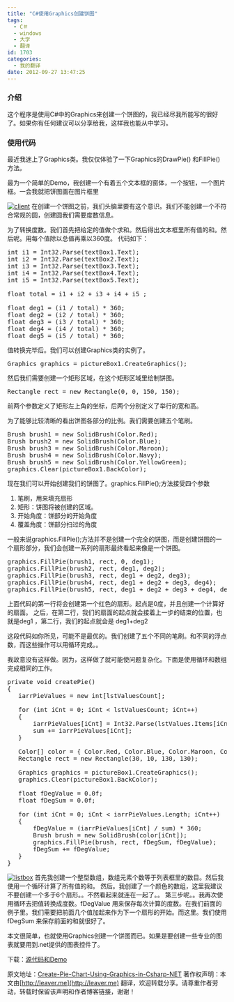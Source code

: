 ```yaml
---
title: "C#使用Graphics创建饼图"
tags:
  - C＃
  - windows
  - 大学
  - 翻译
id: 1703
categories:
  - 我的翻译
date: 2012-09-27 13:47:25
---
```


### 介绍

这个程序是使用C#中的Graphics来创建一个饼图的，我已经尽我所能写的很好了。如果你有任何建议可以分享给我，这样我也能从中学习。

### 使用代码

最近我迷上了Graphics类。我仅仅体验了一下Graphics的DrawPie() 和FillPie() 方法。

最为一个简单的Demo，我创建一个有着五个文本框的窗体，一个按钮，一个图片框。一会我就把饼图画在图片框里

[![](/images/f3681994ca4fce2b724886db9d7a958d854c8e39.png "client")](http://leaverimage.b0.upaiyun.com/27557_o.png)
在创建一个饼图之前，我们头脑里要有这个意识。我们不能创建一个不符合常规的圆，创建圆我们需要度数信息。

为了转换度数。我们首先把给定的值做个求和。然后得出文本框里所有值的和。然后呢。用每个值除以总值再乘以360度。
代码如下：
<pre class="lang:c# decode:true " >int i1 = Int32.Parse(textBox1.Text);
int i2 = Int32.Parse(textBox2.Text);
int i3 = Int32.Parse(textBox3.Text);
int i4 = Int32.Parse(textBox4.Text);
int i5 = Int32.Parse(textBox5.Text);

float total = i1 + i2 + i3 + i4 + i5 ;

float deg1 = (i1 / total) * 360;
float deg2 = (i2 / total) * 360;
float deg3 = (i3 / total) * 360;
float deg4 = (i4 / total) * 360;
float deg5 = (i5 / total) * 360;</pre>
值转换完毕后。我们可以创建Graphics类的实例了。

<pre class="lang:c# decode:true " >Graphics graphics = pictureBox1.CreateGraphics();  </pre>

然后我们需要创建一个矩形区域，在这个矩形区域里绘制饼图。
<pre class="lang:c# decode:true " >Rectangle rect = new Rectangle(0, 0, 150, 150);</pre>
前两个参数定义了矩形左上角的坐标，后两个分别定义了举行的宽和高。

为了能够比较清晰的看出饼图各部分的比例。我们需要创建五个笔刷。
<pre class="lang:c# decode:true " >Brush brush1 = new SolidBrush(Color.Red);
Brush brush2 = new SolidBrush(Color.Blue);
Brush brush3 = new SolidBrush(Color.Maroon);
Brush brush4 = new SolidBrush(Color.Navy);
Brush brush5 = new SolidBrush(Color.YellowGreen);
graphics.Clear(pictureBox1.BackColor);</pre>

现在我们可以开始创建我们的饼图了。graphics.FillPie();方法接受四个参数

1.	笔刷，用来填充扇形
2.	矩形：饼图将被创建的区域。
3.	开始角度：饼部分的开始角度
4.	覆盖角度：饼部分扫过的角度

一般来说graphics.FillPie();方法并不是创建一个完全的饼图，而是创建饼图的一个扇形部分，我们会创建一系列的扇形最终看起来像是一个饼图。

<pre class="lang:c# decode:true " >graphics.FillPie(brush1, rect, 0, deg1);
graphics.FillPie(brush2, rect, deg1, deg2);
graphics.FillPie(brush3, rect, deg1 + deg2, deg3);
graphics.FillPie(brush4, rect, deg1 + deg2 + deg3, deg4);
graphics.FillPie(brush5, rect, deg1 + deg2 + deg3 + deg4, deg5);</pre> 

上面代码的第一行将会创建第一个红色的扇形。起点是0度，并且创建一个计算好的扇面。
之后，在第二行，我们的扇面的起点就会接着上一步的结束的位置，也就是deg1 ，第二行，我们的起点就会是 deg1+deg2

这段代码如你所见，可能不是最优的。我们创建了五个不同的笔刷。和不同的浮点数，而这些操作可以用循环完成。。

我故意没有这样做。因为，这样做了就可能使问题复杂化。下面是使用循环和数组完成相同的工作。

<pre class="lang:c# decode:true " >private void createPie()
{
   iarrPieValues = new int[lstValuesCount];

   for (int iCnt = 0; iCnt < lstValuesCount; iCnt++)
   {
       iarrPieValues[iCnt] = Int32.Parse(lstValues.Items[iCnt].ToString());
       sum += iarrPieValues[iCnt];
   }

   Color[] color = { Color.Red, Color.Blue, Color.Maroon, Color.Yellow, Color.Green, Color.Indigo };
   Rectangle rect = new Rectangle(30, 10, 130, 130);

   Graphics graphics = pictureBox1.CreateGraphics();
   graphics.Clear(pictureBox1.BackColor);

   float fDegValue = 0.0f;
   float fDegSum = 0.0f;

   for (int iCnt = 0; iCnt < iarrPieValues.Length; iCnt++)
   {
       fDegValue = (iarrPieValues[iCnt] / sum) * 360;
       Brush brush = new SolidBrush(color[iCnt]);
       graphics.FillPie(brush, rect, fDegSum, fDegValue);
       fDegSum += fDegValue;
   }
}</pre>

[![](/images/341f6010ffe346f8245bdae48986ae61c6dfe90f.png "listbox")](http://leaverimage.b0.upaiyun.com/27558_o.png)
首先我创建一个整型数组，数组元素个数等于列表框里的数目。然后我使用一个循环计算了所有值的和。
然后。我创建了一个颜色的数组，这里我建议不要创建一个多于6个扇形。。不然看起来就连在一起了。。
第三步呢。。我再次使用循环去把值转换成度数。fDegValue 用来保存每次计算的度数。在我们前面的例子里。我们需要把前面几个值加起来作为下一个扇形的开始。而这里。我们使用fDegSum 来保存前面的和就很好了。

本文很简单，也就使用Graphics创建一个饼图而已。如果是要创建一些专业的图表就要用到.net提供的图表控件了。

下载：[源代码和Demo](http://pan.baidu.com/share/link?shareid=63681&uk=1493685990)

原文地址：[Create-Pie-Chart-Using-Graphics-in-Csharp-NET](http://www.codeproject.com/Articles/463284/Create-Pie-Chart-Using-Graphics-in-Csharp-NET)
著作权声明：本文由[http://leaver.me](http://leaver.me) 翻译，欢迎转载分享。请尊重作者劳动，转载时保留该声明和作者博客链接，谢谢！